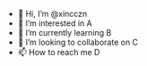 - 👋 Hi, I’m @xincczn
- 👀 I’m interested in A
- 🌱 I’m currently learning B
- 💞️ I’m looking to collaborate on C
- 📫 How to reach me D

<!---
xincczn/xincczn is a ✨ special ✨ repository because its `README.md` (this file) appears on your GitHub profile.
You can click the Preview link to take a look at your changes.
--->
